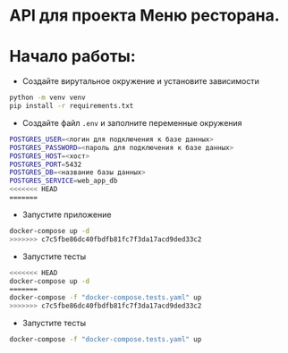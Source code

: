 # API для проекта Меню ресторана.


# Начало работы:
* Создайте вирутальное окружение и установите зависимости
```bash
python -m venv venv
pip install -r requirements.txt
```
* Создайте файл `.env` и заполните переменные окружения
```bash
POSTGRES_USER=<логин для подключения к базе данных>
POSTGRES_PASSWORD=<пароль для подключения к базе данных>
POSTGRES_HOST=<хост>
POSTGRES_PORT=5432
POSTGRES_DB=<название базы данных>
POSTGRES_SERVICE=web_app_db
<<<<<<< HEAD
=======
```
* Запустите приложение
```bash
docker-compose up -d
>>>>>>> c7c5fbe86dc40fbdfb81fc7f3da17acd9ded33c2
```
* Запустите тесты
```bash
<<<<<<< HEAD
docker-compose up -d
=======
docker-compose -f "docker-compose.tests.yaml" up
>>>>>>> c7c5fbe86dc40fbdfb81fc7f3da17acd9ded33c2
```
* Запустите тесты
```bash
docker-compose -f "docker-compose.tests.yaml" up
```